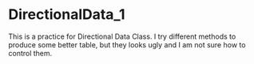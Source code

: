 # DirectionalData_1
This is a practice for Directional Data Class. I try different methods to produce some better table, but they looks ugly and I am not sure how to control them. 
